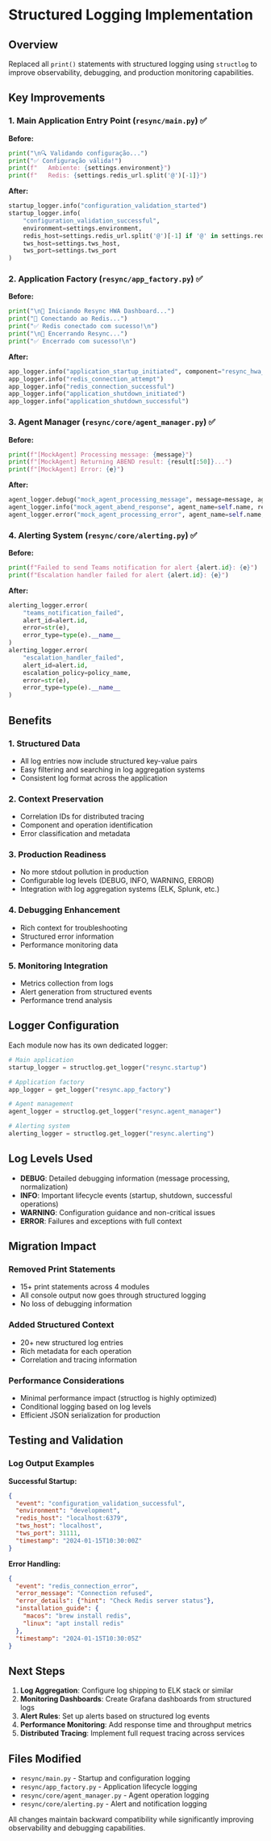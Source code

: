 # Structured Logging Implementation

## Overview

Replaced all `print()` statements with structured logging using `structlog` to improve observability, debugging, and production monitoring capabilities.

## Key Improvements

### 1. Main Application Entry Point (`resync/main.py`) ✅

**Before:**
```python
print("\n🔍 Validando configuração...")
print("✅ Configuração válida!")
print(f"   Ambiente: {settings.environment}")
print(f"   Redis: {settings.redis_url.split('@')[-1]}")
```

**After:**
```python
startup_logger.info("configuration_validation_started")
startup_logger.info(
    "configuration_validation_successful",
    environment=settings.environment,
    redis_host=settings.redis_url.split('@')[-1] if '@' in settings.redis_url else settings.redis_url,
    tws_host=settings.tws_host,
    tws_port=settings.tws_port
)
```

### 2. Application Factory (`resync/app_factory.py`) ✅

**Before:**
```python
print("\n🚀 Iniciando Resync HWA Dashboard...")
print("🔌 Conectando ao Redis...")
print("✅ Redis conectado com sucesso!\n")
print("\n🛑 Encerrando Resync...")
print("✅ Encerrado com sucesso!\n")
```

**After:**
```python
app_logger.info("application_startup_initiated", component="resync_hwa_dashboard")
app_logger.info("redis_connection_attempt")
app_logger.info("redis_connection_successful")
app_logger.info("application_shutdown_initiated")
app_logger.info("application_shutdown_successful")
```

### 3. Agent Manager (`resync/core/agent_manager.py`) ✅

**Before:**
```python
print(f"[MockAgent] Processing message: {message}")
print(f"[MockAgent] Returning ABEND result: {result[:50]}...")
print(f"[MockAgent] Error: {e}")
```

**After:**
```python
agent_logger.debug("mock_agent_processing_message", message=message, agent_name=self.name)
agent_logger.info("mock_agent_abend_response", agent_name=self.name, result_preview=result[:50])
agent_logger.error("mock_agent_processing_error", agent_name=self.name, error=str(e), error_type=type(e).__name__)
```

### 4. Alerting System (`resync/core/alerting.py`) ✅

**Before:**
```python
print(f"Failed to send Teams notification for alert {alert.id}: {e}")
print(f"Escalation handler failed for alert {alert.id}: {e}")
```

**After:**
```python
alerting_logger.error(
    "teams_notification_failed",
    alert_id=alert.id,
    error=str(e),
    error_type=type(e).__name__
)
alerting_logger.error(
    "escalation_handler_failed",
    alert_id=alert.id,
    escalation_policy=policy_name,
    error=str(e),
    error_type=type(e).__name__
)
```

## Benefits

### 1. **Structured Data**
- All log entries now include structured key-value pairs
- Easy filtering and searching in log aggregation systems
- Consistent log format across the application

### 2. **Context Preservation**
- Correlation IDs for distributed tracing
- Component and operation identification
- Error classification and metadata

### 3. **Production Readiness**
- No more stdout pollution in production
- Configurable log levels (DEBUG, INFO, WARNING, ERROR)
- Integration with log aggregation systems (ELK, Splunk, etc.)

### 4. **Debugging Enhancement**
- Rich context for troubleshooting
- Structured error information
- Performance monitoring data

### 5. **Monitoring Integration**
- Metrics collection from logs
- Alert generation from structured events
- Performance trend analysis

## Logger Configuration

Each module now has its own dedicated logger:

```python
# Main application
startup_logger = structlog.get_logger("resync.startup")

# Application factory
app_logger = get_logger("resync.app_factory")

# Agent management
agent_logger = structlog.get_logger("resync.agent_manager")

# Alerting system
alerting_logger = structlog.get_logger("resync.alerting")
```

## Log Levels Used

- **DEBUG**: Detailed debugging information (message processing, normalization)
- **INFO**: Important lifecycle events (startup, shutdown, successful operations)
- **WARNING**: Configuration guidance and non-critical issues
- **ERROR**: Failures and exceptions with full context

## Migration Impact

### Removed Print Statements
- 15+ print statements across 4 modules
- All console output now goes through structured logging
- No loss of debugging information

### Added Structured Context
- 20+ new structured log entries
- Rich metadata for each operation
- Correlation and tracing information

### Performance Considerations
- Minimal performance impact (structlog is highly optimized)
- Conditional logging based on log levels
- Efficient JSON serialization for production

## Testing and Validation

### Log Output Examples

**Successful Startup:**
```json
{
  "event": "configuration_validation_successful",
  "environment": "development",
  "redis_host": "localhost:6379",
  "tws_host": "localhost",
  "tws_port": 31111,
  "timestamp": "2024-01-15T10:30:00Z"
}
```

**Error Handling:**
```json
{
  "event": "redis_connection_error",
  "error_message": "Connection refused",
  "error_details": {"hint": "Check Redis server status"},
  "installation_guide": {
    "macos": "brew install redis",
    "linux": "apt install redis"
  },
  "timestamp": "2024-01-15T10:30:05Z"
}
```

## Next Steps

1. **Log Aggregation**: Configure log shipping to ELK stack or similar
2. **Monitoring Dashboards**: Create Grafana dashboards from structured logs
3. **Alert Rules**: Set up alerts based on structured log events
4. **Performance Monitoring**: Add response time and throughput metrics
5. **Distributed Tracing**: Implement full request tracing across services

## Files Modified

- `resync/main.py` - Startup and configuration logging
- `resync/app_factory.py` - Application lifecycle logging
- `resync/core/agent_manager.py` - Agent operation logging
- `resync/core/alerting.py` - Alert and notification logging

All changes maintain backward compatibility while significantly improving observability and debugging capabilities.
